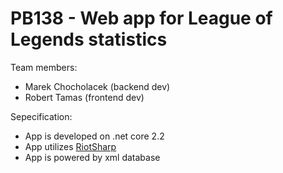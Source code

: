 # PB138 - Web app for League of Legends statistics

Team members:
- Marek Chocholacek (backend dev)
- Robert Tamas (frontend dev)

Sepecification:
- App is developed on .net core 2.2
- App utilizes [RiotSharp](https://github.com/BenFradet/RiotSharp)
- App is powered by xml database
